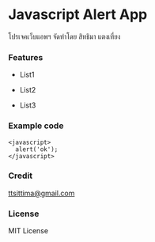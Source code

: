 # Javascript Alert App
โปรเจคเว็บแอพฯ จัดทำโดย สิทธิมา แตงเที่ยง
### Features
* List1
- List2
+ List3
### Example code
<code>\<javascript></code><br>
<code>&nbsp;&nbsp;alert('ok');</code><br>
<code>\</javascript></code>
### Credit
<a herf>ttsittima@gmail.com</a>
### License
MIT License
